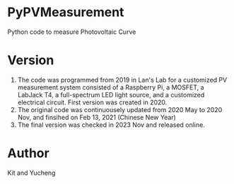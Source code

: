 # PyPVMeasurement
Python code to measure Photovoltaic Curve

# Version
1. The code was programmed from 2019 in Lan's Lab for a customized PV measurement system consisted of a Raspberry Pi, a MOSFET, a LabJack T4, a full-spectrum LED light source, and a customized electrical circuit.  First version was created in 2020.
2. The original code was continuousely updated from 2020 May to 2020 Nov, and finsihed on Feb 13, 2021 (Chinese New Year)
3. The final version was checked in 2023 Nov and released online.

# Author
Kit and Yucheng

